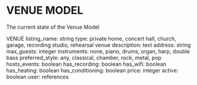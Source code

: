 # VENUE MODEL

The current state of the Venue Model

VENUE
    listing_name: string
    type: private home, concert hall, church, garage, recording studio, rehearsal venue
    description: text
    address: string
    max_guests: integer
    instruments: none, piano, drums, organ, harp, double bass
    preferred_style: any, classical, chamber, rock, metal, pop
    hosts_events: boolean
    has_recording: boolean
    has_wifi: boolean
    has_heating: boolean
    has_conditioning: boolean
    price: integer
    active: boolean
    user: references

